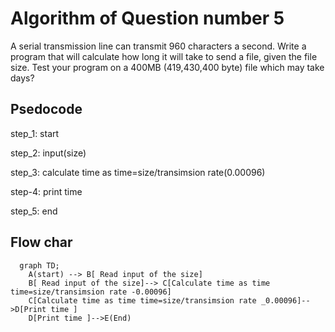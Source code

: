 # Algorithm of Question number 5

A serial transmission line can transmit 960 characters a second. Write a program that will calculate how long
it will take to send a file, given the file size. Test your program on a 400MB (419,430,400 byte) file which may
take days?

## Psedocode

step_1: start

step_2: input(size)

step_3: calculate time as time=size/transimsion rate(0.00096)

step-4: print time

step_5: end

## Flow char 

``` mermaid
  graph TD;
    A(start) --> B[ Read input of the size]
    B[ Read input of the size]--> C[Calculate time as time time=size/transimsion rate -0.00096]
    C[Calculate time as time time=size/transimsion rate _0.00096]-->D[Print time ]
    D[Print time ]-->E(End)
    
